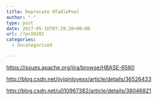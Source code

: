```yaml
---
title: Deprecate HTablePool
author: "-"
type: post
date: 2017-05-16T07:29:20+00:00
url: /?p=10281
categories:
  - Uncategorized

---
```

https://issues.apache.org/jira/browse/HBASE-6580
  
http://blog.csdn.net/jiyiqinlovexx/article/details/36526433
  
http://blog.csdn.net/u010967382/article/details/38046821